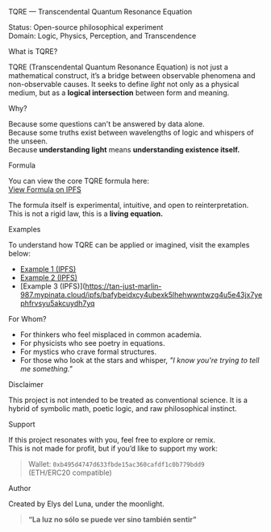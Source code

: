TQRE — Transcendental Quantum Resonance Equation

Status: Open-source philosophical experiment  
Domain: Logic, Physics, Perception, and Transcendence

What is TQRE?

TQRE (Transcendental Quantum Resonance Equation) is not just a mathematical construct, it’s a bridge between observable phenomena and non-observable causes. It seeks to define *light* not only as a physical medium, but as a **logical intersection** between form and meaning.

Why?

Because some questions can't be answered by data alone.  
Because some truths exist between wavelengths of logic and whispers of the unseen.  
Because **understanding light** means **understanding existence itself.**

Formula

You can view the core TQRE formula here:  
[View Formula on IPFS](https://gateway.lighthouse.storage/ipfs/bafkreif462bebw66vrqzrywfi4vg3qtl6s7pbe3nu2twac74aefjbgmsbq)

The formula itself is experimental, intuitive, and open to reinterpretation.  
This is not a rigid law, this is a **living equation.**


Examples

To understand how TQRE can be applied or imagined, visit the examples below:

- [Example 1 (IPFS)](https://gateway.lighthouse.storage/ipfs/bafkreicdruj7xoijsqujy2bru4afm4owmsdhiqo2j223f5oapk4tnhrcfa)
- [Example 2 (IPFS)](https://gateway.lighthouse.storage/ipfs/bafkreidkdvoyl5ujge4ccslkg7t3nrzdgbolfmhllsrmodklbjv33lu2my)
- [Example 3 (IPFS)](https://tan-just-marlin-987.mypinata.cloud/ipfs/bafybeidxcy4ubexk5lhehwwntwzg4u5e43jx7yephfrvsyu5akcuydh7yq


For Whom?

- For thinkers who feel misplaced in common academia.
- For physicists who see poetry in equations.
- For mystics who crave formal structures.
- For those who look at the stars and whisper, *"I know you're trying to tell me something."*


Disclaimer

This project is not intended to be treated as conventional science. It is a hybrid of symbolic math, poetic logic, and raw philosophical instinct.


Support

If this project resonates with you, feel free to explore or remix.  
This is not made for profit, but if you’d like to support my work:

> Wallet: `0xb495d4747d633fbde15ac360cafdf1c0b779bdd9`  
> (ETH/ERC20 compatible)


Author

Created by Elys del Luna, under the moonlight.

> **“La luz no sólo se puede ver sino también sentir"**
